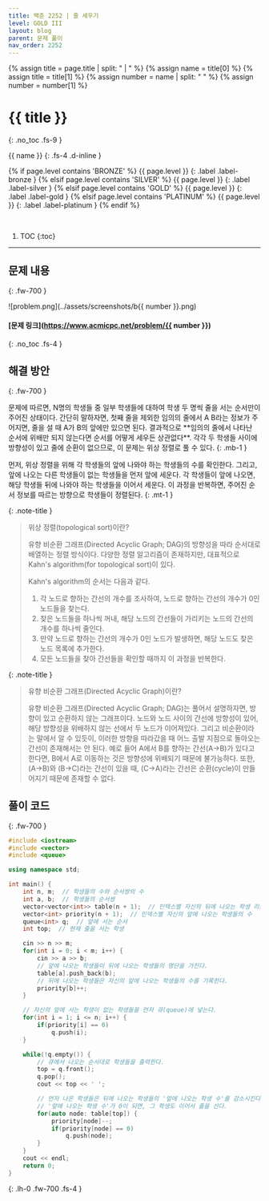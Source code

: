 ```yaml
---
title: 백준 2252 | 줄 세우기
level: GOLD III
layout: blog
parent: 문제 풀이
nav_order: 2252
---
```

{% assign title = page.title | split: " | " %}
{% assign name = title[0] %}
{% assign title = title[1] %}
{% assign number = name | split: " " %}
{% assign number = number[1] %}

# **{{ title }}**
{: .no_toc .fs-9 }

{{ name }}
{: .fs-4 .d-inline }

{% if page.level contains 'BRONZE' %}
{{ page.level }}
{: .label .label-bronze }
{% elsif page.level contains 'SILVER' %}
{{ page.level }}
{: .label .label-silver }
{% elsif page.level contains 'GOLD' %}
{{ page.level }}
{: .label .label-gold }
{% elsif page.level contains 'PLATINUM' %}
{{ page.level }}
{: .label .label-platinum }
{% endif %}

<br/>

1. TOC
{:toc}

---

## 문제 내용
{: .fw-700 }

![problem.png](../assets/screenshots/b{{ number }}.png)

#### [문제 링크](https://www.acmicpc.net/problem/{{ number }})
{: .no_toc .fs-4 }

## 해결 방안
{: .fw-700 }

<div class="code-example" markdown="1">
문제에 따르면, N명의 학생들 중 일부 학생들에 대하여 학생 두 명씩 줄을 서는 순서만이 주어진 상태이다.
간단히 말하자면, 첫째 줄을 제외한 임의의 줄에서 A B라는 정보가 주어지면, 줄을 설 때 A가 B의 앞에만 있으면 된다.
결과적으로 **임의의 줄에서 나타난 순서에 위배만 되지 않는다면 순서를 어떻게 세우든 상관없다**.
각각 두 학생들 사이에 방향성이 있고 줄에 순환이 없으므로, 이 문제는 위상 정렬로 풀 수 있다.
{: .mb-1 }

먼저, 위상 정렬을 위해 각 학생들의 앞에 나와야 하는 학생들의 수를 확인한다.
그리고, 앞에 나오는 다른 학생들이 없는 학생들을 먼저 앞에 세운다.
각 학생들이 앞에 나오면, 해당 학생들 뒤에 나와야 하는 학생들을 이어서 세운다.
이 과정을 반복하면, 주어진 순서 정보를 따르는 방향으로 학생들이 정렬된다.
{: .mt-1 }

{: .note-title }
> 위상 정렬(topological sort)이란?
>
> 유향 비순환 그래프(Directed Acyclic Graph; DAG)의 방향성을 따라 순서대로 배열하는 정렬 방식이다.
> 다양한 정렬 알고리즘이 존재하지만, 대표적으로 Kahn's algorithm(for topological sort)이 있다.
>
> Kahn's algorithm의 순서는 다음과 같다.
> 1. 각 노드로 향하는 간선의 개수를 조사하여, 노드로 향하는 간선의 개수가 0인 노드들을 찾는다.
> 2. 찾은 노드들을 하나씩 꺼내, 해당 노드의 간선들이 가리키는 노드의 간선의 개수를 하나씩 줄인다.
> 3. 만약 노드로 향하는 간선의 개수가 0인 노드가 발생하면, 해당 노드도 찾은 노드 목록에 추가한다.
> 4. 모든 노드들을 찾아 간선들을 확인할 때까지 이 과정을 반복한다.

{: .note-title }
> 유향 비순환 그래프(Directed Acyclic Graph)이란?
>
> 유향 비순환 그래프(Directed Acyclic Graph; DAG)는 풀어서 설명하자면, 방향이 있고 순환하지 않는 그래프이다.
> 노드와 노드 사이의 간선에 방향성이 있어, 해당 방향성을 위배하지 않는 선에서 두 노드가 이어져있다.
> 그리고 비순환이라는 말에서 알 수 있듯이, 이러한 방향을 따라갔을 때 어느 출발 지점으로 돌아오는 간선이 존재해서는 안 된다.
> 예로 들어 A에서 B를 향하는 간선(A→B)가 있다고 한다면, B에서 A로 이동하는 것은 방향성에 위배되기 때문에 불가능하다.
> 또한, (A→B)와 (B→C)라는 간선이 있을 때, (C→A)라는 간선은 순환(cycle)이 만들어지기 때문에 존재할 수 없다.
</div>

## 풀이 코드
{: .fw-700 }

```cpp
#include <iostream>
#include <vector>
#include <queue>

using namespace std;

int main() {
    int n, m;  // 학생들의 수와 순서쌍의 수
    int a, b;  // 학생들의 순서쌍
    vector<vector<int>> table(n + 1);  // 인덱스별 자신의 뒤에 나오는 학생 리스트
    vector<int> priority(n + 1);  // 인덱스별 자신의 앞에 나오는 학생들의 수
    queue<int> q;  // 앞에 서는 순서
    int top;  // 현재 줄을 서는 학생

    cin >> n >> m;
    for(int i = 0; i < m; i++) {
        cin >> a >> b;
        // 앞에 나오는 학생들이 뒤에 나오는 학생들의 명단을 가진다.
        table[a].push_back(b);
        // 뒤에 나오는 학생들은 자신의 앞에 나오는 학생들의 수를 기록한다.
        priority[b]++;
    }

    // 자신의 앞에 서는 학생이 없는 학생들을 먼저 큐(queue)에 넣는다.
    for(int i = 1; i <= n; i++) {
        if(priority[i] == 0)
            q.push(i);
    }

    while(!q.empty()) {
        // 큐에서 나오는 순서대로 학생들을 출력한다.
        top = q.front();
        q.pop();
        cout << top << ' ';

        // 먼저 나온 학생들은 뒤에 나오는 학생들의 '앞에 나오는 학생 수'를 감소시킨다.
        // '앞에 나오는 학생 수'가 0이 되면, 그 학생도 이어서 줄을 선다.
        for(auto node: table[top]) {
            priority[node]--;
            if(priority[node] == 0)
                q.push(node);
        }
    }
    cout << endl;
    return 0;
}
```
{: .lh-0 .fw-700 .fs-4 }
